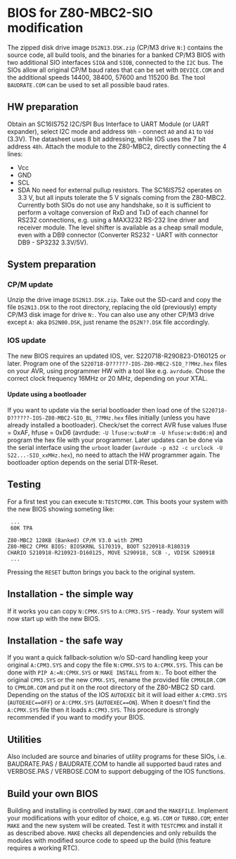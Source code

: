 # BIOS for Z80-MBC2-SIO modification

The zipped disk drive image `DS2N13.DSK.zip` (CP/M3 drive `N:`) contains the
source code, all build tools, and the binaries for a banked CP/M3 BIOS with
two additional SIO interfaces `SIOA` and `SIOB`, connected to the `I2C` bus.
The SIOs allow all original CP/M baud rates that can be set with `DEVICE.COM`
and the additional speeds 14400, 38400, 57600 and 115200 Bd.
The tool `BAUDRATE.COM` can be used to set all possible baud rates.

## HW preparation
Obtain an SC16IS752 I2C/SPI Bus Interface to UART Module (or UART expander),
select I2C mode and address `90h` - connect `A0` and `A1` to `Vdd` (3.3V).
The datasheet uses 8 bit addressing, while IOS uses the 7 bit address `48h`.
Attach the module to the Z80-MBC2, directly connecting the 4 lines:
- Vcc
- GND
- SCL
- SDA
No need for external pullup resistors. The SC16IS752 operates on 3.3 V,
but all inputs tolerate the 5 V signals coming from the Z80-MBC2.
Currently both SIOs do not use any handshake, so it is sufficient to perform
a voltage conversion of RxD and TxD of each channel for RS232 connections,
e.g. using a MAX3232 RS-232 line driver and receiver module.
The level shifter is available as a cheap small module, even with a DB9
connector (Converter RS232 - UART with connector DB9 - SP3232 3.3V/5V).

## System preparation

### CP/M update
Unzip the drive image `DS2N13.DSK.zip`.
Take out the SD-card and copy the file `DS2N13.DSK` to the root directory,
replacing the old (previously) empty CP/M3 disk image for drive `N:`.
You can also use any other CP/M3 drive except `A:` aka `DS2N00.DSK`, just
rename the `DS2N??.DSK` file accordingly.

### IOS update
The new BIOS requires an updated IOS, ver. S220718-R290823-D160125 or later.
Program one of the `S220718-D??????-IOS-Z80-MBC2-SIO_??MHz.hex` files on your
AVR, using programmer HW with a tool like e.g. `avrdude`. Chose the correct
clock frequency 16MHz or 20 MHz, depending on your XTAL.

#### Update using a bootloader
If you want to update via the serial bootloader then load one of the
`S220718-D??????-IOS-Z80-MBC2-SIO_BL_??MHz.hex` files initially (unless you
have already installed a bootloader). Check/set the correct AVR fuse values
lfuse = 0xAF, hfuse = 0xD6 (avrdude: `-U lfuse:w:0xAF:m -U hfuse:w:0xD6:m`)
and program the hex file with your programmer.
Later updates can be done via the serial interface using the `urboot` loader
(`avrdude -p m32 -c urclock -U S22...-SIO_xxMHz.hex`), no need to attach the
HW programmer again. The bootloader option depends on the serial DTR-Reset.

## Testing
For a first test you can execute `N:TESTCPMX.COM`.
This boots your system with the new BIOS showing someting like:

     ...
     60K TPA

    Z80-MBC2 128KB (Banked) CP/M V3.0 with ZPM3
    Z80-MBC2 CPMX BIOS: BIOSKRNL S170319, BOOT S220918-R180319
    CHARIO S210918-R210923-D160125, MOVE S290918, SCB -, VDISK S200918
     ...

Pressing the `RESET` button brings you back to the original system.

## Installation - the simple way
If it works you can copy `N:CPMX.SYS` to `A:CPM3.SYS` - ready.
Your system will now start up with the new BIOS.

## Installation - the safe way
If you want a quick fallback-solution w/o SD-card handling keep your
original `A:CPM3.SYS` and copy the file `N:CPMX.SYS` to `A:CPMX.SYS`.
This can be done with `PIP A:=N:CPMX.SYS` or `MAKE INSTALL` from `N:`.
To boot either the original `CPM3.SYS` or the new `CPMX.SYS`, rename
the provided file `CPMXLDR.COM` to `CPMLDR.COM` and put it on the root
directory of the Z80-MBC2 SD card.
Depending on the status of the IOS `AUTOEXEC` bit it will load either
`A:CPM3.SYS` (`AUTOEXEC==OFF`) or `A:CPMX.SYS` (`AUTOEXEC==ON`).
When it doesn't find the `A:CPMX.SYS` file then it loads `A:CPM3.SYS`.
This procedure is strongly recommended if you want to modify your BIOS.

## Utilities
Also included are source and binaries of utility programs for these SIOs,
i.e. BAUDRATE.PAS / BAUDRATE.COM to handle all supported baud rates
and VERBOSE.PAS / VERBOSE.COM to support debugging of the IOS functions.

## Build your own BIOS
Building and installing is controlled by `MAKE.COM` and the `MAKEFILE`.
Implement your modifications with your editor of choice, e.g. `WS.COM` or
`TURBO.COM`; enter `MAKE` and the new system will be created.
Test it with `TESTCPMX` and install it as described above.
`MAKE` checks all dependencies and only rebuilds the modules with modified
source code to speed up the build (this feature requires a working RTC).
